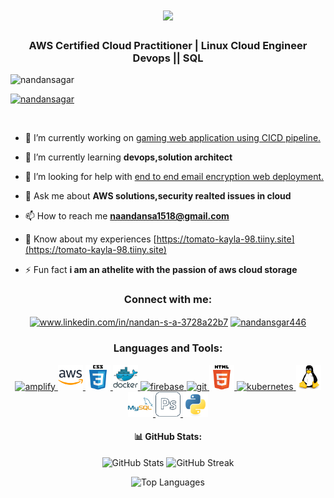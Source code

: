 <h1 align="center">
    <img src="https://readme-typing-svg.herokuapp.com/?font=Orbitron&size=35&center=true&vCenter=true&width=600&height=90&duration=5000&pause=1000&lines=Hello+I'm+Nandan+Sagar!!+🙏;&color=FFFFFF" />
</h1>

<div alaign="center">
<h3 align="center">AWS Certified Cloud Practitioner | Linux Cloud Engineer Devops || SQL</h3>

<p> <img src="https://komarev.com/ghpvc/?username=nandansagar&label=Profile%20views&color=0e75b6&style=flat" alt="nandansagar" /> </p>

<p> <a href="https://github.com/ryo-ma/github-profile-trophy"><img src="https://github-profile-trophy.vercel.app/?username=nandansagar" alt="nandansagar" /></a> </p>

<p> <a href="https://twitter.com/" target="blank"><img src="https://img.shields.io/twitter/follow/?logo=twitter&style=for-the-badge" alt="" /></a> </p>
</div>

- 🔭 I’m currently working on [gaming web application using CICD pipeline.](http://my-game.s3-website-us-east-1.amazonaws.com)

- 🌱 I’m currently learning **devops,solution architect**

- 🤝 I’m looking for help with [end to end email encryption web deployment.](http://mymail1.s3-website-us-east-1.amazonaws.com)

- 💬 Ask me about **AWS solutions,security realted issues in cloud**

- 📫 How to reach me **naandansa1518@gmail.com**

- 📄 Know about my experiences [https://tomato-kayla-98.tiiny.site](https://tomato-kayla-98.tiiny.site)

- ⚡ Fun fact **i am an athelite with the passion of aws cloud storage**

<div align="center">
<h3 >Connect with me:</h3>
<p>
<a href="https://linkedin.com/in/www.linkedin.com/in/nandan-s-a-3728a22b7" target="blank"><img align="center" src="https://raw.githubusercontent.com/rahuldkjain/github-profile-readme-generator/master/src/images/icons/Social/linked-in-alt.svg" alt="www.linkedin.com/in/nandan-s-a-3728a22b7" height="30" width="40" /></a>
<a href="https://instagram.com/nandansgar446" target="blank"><img align="center" src="https://raw.githubusercontent.com/rahuldkjain/github-profile-readme-generator/master/src/images/icons/Social/instagram.svg" alt="nandansgar446" height="30" width="40" /></a>
</p>
</div>

<div align="center">
<h3>Languages and Tools:</h3>
<p> <a href="https://aws.amazon.com/amplify/" target="_blank" rel="noreferrer"> <img src="https://docs.amplify.aws/assets/logo-dark.svg" alt="amplify" width="40" height="40"/> </a> <a href="https://aws.amazon.com" target="_blank" rel="noreferrer"> <img src="https://raw.githubusercontent.com/devicons/devicon/master/icons/amazonwebservices/amazonwebservices-original-wordmark.svg" alt="aws" width="40" height="40"/> </a> <a href="https://www.w3schools.com/css/" target="_blank" rel="noreferrer"> <img src="https://raw.githubusercontent.com/devicons/devicon/master/icons/css3/css3-original-wordmark.svg" alt="css3" width="40" height="40"/> </a> <a href="https://www.docker.com/" target="_blank" rel="noreferrer"> <img src="https://raw.githubusercontent.com/devicons/devicon/master/icons/docker/docker-original-wordmark.svg" alt="docker" width="40" height="40"/> </a> <a href="https://firebase.google.com/" target="_blank" rel="noreferrer"> <img src="https://www.vectorlogo.zone/logos/firebase/firebase-icon.svg" alt="firebase" width="40" height="40"/> </a> <a href="https://git-scm.com/" target="_blank" rel="noreferrer"> <img src="https://www.vectorlogo.zone/logos/git-scm/git-scm-icon.svg" alt="git" width="40" height="40"/> </a> <a href="https://www.w3.org/html/" target="_blank" rel="noreferrer"> <img src="https://raw.githubusercontent.com/devicons/devicon/master/icons/html5/html5-original-wordmark.svg" alt="html5" width="40" height="40"/> </a> <a href="https://kubernetes.io" target="_blank" rel="noreferrer"> <img src="https://www.vectorlogo.zone/logos/kubernetes/kubernetes-icon.svg" alt="kubernetes" width="40" height="40"/> </a> <a href="https://www.linux.org/" target="_blank" rel="noreferrer"> <img src="https://raw.githubusercontent.com/devicons/devicon/master/icons/linux/linux-original.svg" alt="linux" width="40" height="40"/> </a> <a href="https://www.mysql.com/" target="_blank" rel="noreferrer"> <img src="https://raw.githubusercontent.com/devicons/devicon/master/icons/mysql/mysql-original-wordmark.svg" alt="mysql" width="40" height="40"/> </a> <a href="https://www.photoshop.com/en" target="_blank" rel="noreferrer"> <img src="https://raw.githubusercontent.com/devicons/devicon/master/icons/photoshop/photoshop-line.svg" alt="photoshop" width="40" height="40"/> </a> <a href="https://www.python.org" target="_blank" rel="noreferrer"> <img src="https://raw.githubusercontent.com/devicons/devicon/master/icons/python/python-original.svg" alt="python" width="40" height="40"/> </a> </p>
</div>

<div align="center">
  <h4>📊 GitHub Stats:</h3>
  <img src="https://github-readme-stats.vercel.app/api?username=nandansagar&theme=calm_pink&show_icons=true&locale=en" alt="GitHub Stats" />
  <img src="https://github-readme-streak-stats.herokuapp.com/?user=nandansagar&theme=calm_pink&hide_border=false" alt="GitHub Streak" />
</div>
<p align="center">
  <img src="https://github-readme-stats.vercel.app/api/top-langs?username=nandansagar&theme=calm_pink&hide_border=false&include_all_commits=true&count_private=true&show_icons=true&locale=en&layout=compact" alt="Top Languages" />
</p>
